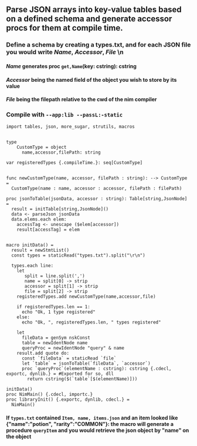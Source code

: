 ## Parse JSON arrays into key-value tables based on a defined schema and generate accessor procs for them at compile time.

### Define a schema by creating a types.txt, and for each JSON file you would write *Name*, *Accessor*, *File* \n

#### *Name* generates proc `get,Name`(key: cstring): cstring

#### *Accessor* being the named field of the object you wish to store by its value

#### *File* being the filepath relative to the cwd of the nim compiler




### Compile with `--app:lib --passL:-static`
````
import tables, json, more_sugar, strutils, macros


type
    CustomType = object
      name,accessor,filePath: string

var registeredTypes {.compileTime.}: seq[CustomType] 


func newCustomType(name, accessor, filePath : string): --> CustomType =
  CustomType(name : name, accessor : accessor, filePath : filePath)

proc jsonToTable(jsonData, accessor : string): Table[string,JsonNode] =
  result = initTable[string,JsonNode]()
  data <- parseJson jsonData
  data.elems.each elem:
    accessTag <- unescape ($elem[accessor])
    result[accessTag] = elem

  
macro initData() =
  result = newStmtList()
  const types = staticRead("types.txt").split("\r\n")
  
  types.each line:
    let
       split = line.split(',')
       name = split[0] -> strip
       accessor = split[1] -> strip
       file = split[2] -> strip
    registeredTypes.add newCustomType(name,accessor,file)

    if registeredTypes.len == 1:
      echo "Ok, 1 type registered"
    else:
      echo "Ok, ", registeredTypes.len, " types registered"

    let 
      fileData = genSym nskConst 
      table = newIdentNode name
      queryProc = newIdentNode "query" & name
    result.add quote do:
      const `fileData` = staticRead `file`
      let `table` = jsonToTable(`fileData`, `accessor`)
      proc `queryProc`(elementName : cstring): cstring {.cdecl, exportc, dynlib.} = #Exported for so, dll
        return cstring($(`table`[$(elementName)]))

initData()
proc NimMain() {.cdecl, importc.}
proc libraryInit() {.exportc, dynlib, cdecl.} =
  NimMain()
````

#### If `types.txt` contained `Item, name, items.json` and an item looked like {"name":"potion", "rarity":"COMMON"}: the macro will generate a procedure `queryItem` and you would retrieve the json object by "name" on the object 
